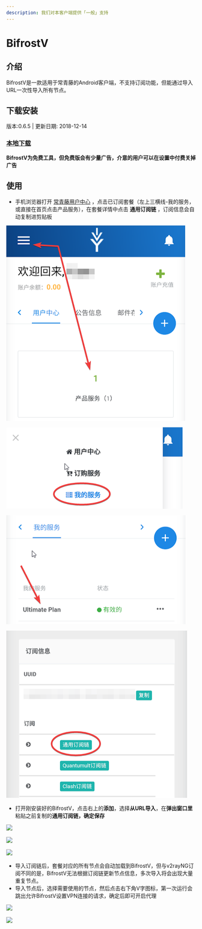 ```yaml
---
description: 我们对本客户端提供「一般」支持
---
```


# BifrostV

## 介绍

BifrostV是一款适用于常青藤的Android客户端，不支持订阅功能，但能通过导入URL一次性导入所有节点。

## 下载安装

版本:0.6.5 \| 更新日期: 2018-12-14

### [本地下载](https://ivynet.fun/dl.php?type=d&id=15) 

**BifrostV为免费工具，但免费版会有少量广告，介意的用户可以在设置中付费关掉广告**

## 使用

* 手机浏览器打开 [常青藤用户中心](https://ivynet.fun/clientarea.php) ，点击已订阅套餐（左上三横线-我的服务，或直接在首页点击产品服务），在套餐详情中点击 **通用订阅链** ，订阅信息会自动复制进剪贴板

![](../../.gitbook/assets/image%20%2830%29.png)

![](../../.gitbook/assets/image%20%2813%29.png)

![](../../.gitbook/assets/image%20%2864%29.png)

![](../../.gitbook/assets/image%20%2859%29.png)

* 打开刚安装好的BifrostV，点击右上的**添加**，选择**从URL导入**，在**弹出窗口里**粘贴之前复制的**通用订阅链，确定保存**

![](../../.gitbook/assets/image-53.png)

![](../../.gitbook/assets/image-88.png)

![](../../.gitbook/assets/image-12.png)

* 导入订阅链后，套餐对应的所有节点会自动加载到BifrostV，但与v2rayNG订阅不同的是，BifrostV无法根据订阅链更新节点信息，多次导入将会出现大量重复节点。
* 导入节点后，选择需要使用的节点，然后点击右下角V字图标，第一次运行会跳出允许BifrostV设置VPN连接的请求，确定后即可开启代理

![](../../.gitbook/assets/image-85.png)

![](../../.gitbook/assets/image-45.png)


